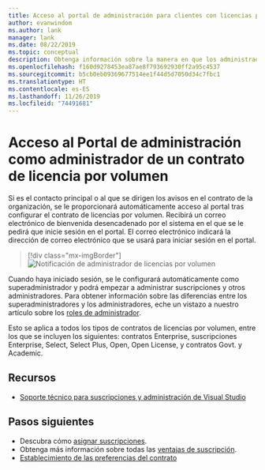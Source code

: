 ```yaml
---
title: Acceso al portal de administración para clientes con licencias por volumen | Microsoft Docs
author: evanwindom
ms.author: lank
manager: lank
ms.date: 08/22/2019
ms.topic: conceptual
description: Obtenga información sobre la manera en que los administradores de contratos de licencias por volumen pueden acceder al portal de administración de suscripciones de Visual Studio.
ms.openlocfilehash: f160d9278453ea87ae8f793692930ff2a95c4537
ms.sourcegitcommit: b5cb0eb09369677514ee1f44d5d7050d34c7fbc1
ms.translationtype: HT
ms.contentlocale: es-ES
ms.lasthandoff: 11/26/2019
ms.locfileid: "74491681"
---
```

# <a name="accessing-the-administration-portal-as-an-admin-on-a-volume-license-agreement"></a>Acceso al Portal de administración como administrador de un contrato de licencia por volumen

Si es el contacto principal o al que se dirigen los avisos en el contrato de la organización, se le proporcionará automáticamente acceso al portal tras configurar el contrato de licencias por volumen. Recibirá un correo electrónico de bienvenida desencadenado por el sistema en el que se le pedirá que inicie sesión en el portal. El correo electrónico indicará la dirección de correo electrónico que se usará para iniciar sesión en el portal. 

   > [!div class="mx-imgBorder"]
   > ![Notificación de administrador de licencias por volumen](_img/volume-license/super-admin-notice.png)

Cuando haya iniciado sesión, se le configurará automáticamente como superadministrador y podrá empezar a administrar suscripciones y otros administradores. Para obtener información sobre las diferencias entre los superadministradores y los administradores, eche un vistazo a nuestro artículo sobre los [roles de administrador](admin-roles.md).

Esto se aplica a todos los tipos de contratos de licencias por volumen, entre los que se incluyen los siguientes: contratos Enterprise, suscripciones Enterprise, Select, Select Plus, Open, Open License, y contratos Govt. y Academic. 

## <a name="resources"></a>Recursos
- [Soporte técnico para suscripciones y administración de Visual Studio](https://visualstudio.microsoft.com/support/support-overview-vs)

## <a name="next-steps"></a>Pasos siguientes
- Descubra cómo [asignar suscripciones](assign-license.md).
- Obtenga más información sobre todas las [ventajas de suscripción](https://visualstudio.microsoft.com/vs/benefits/).
- [Establecimiento de las preferencias del contrato](admin-prefs.md) 